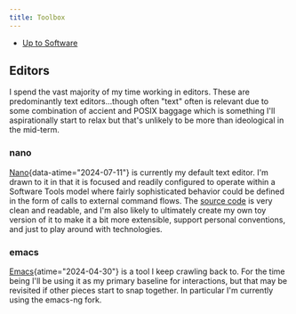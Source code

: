 ```yaml
---
title: Toolbox
---
```


- [Up to Software](software)

## Editors

I spend the vast majority of my time working in editors. These are predominantly
text editors...though often "text" often is relevant due to some combination of
accient and POSIX baggage which is something I'll aspirationally start to relax
but that's unlikely to be more than ideological in the mid-term.

### nano 

[Nano](https://en.wikipedia.org/wiki/GNU_nano "GNU nano - Wikipedia"){data-atime="2024-07-11"} is
currently my default text editor. I'm drawn to it in that it is focused and readily
configured to operate within a Software Tools model where fairly sophisticated behavior
could be defined in the form of calls to external command flows. The
[source code](https://git.savannah.gnu.org/cgit/nano.git/log/ "nano.git - GNU nano") is
very clean and readable, and I'm also likely to ultimately create my own toy version
of it to make it a bit more extensible, support personal conventions, and just to
play around with technologies.

### emacs

[Emacs](https://en.wikipedia.org/wiki/Emacs "Emacs - Wikipedia"){atime="2024-04-30"}
is a tool I keep crawling back to.
For the time being I'll be using it as my primary baseline for interactions,
but that may be revisited if other pieces start to snap
together. In particular I'm currently using the emacs-ng fork.
